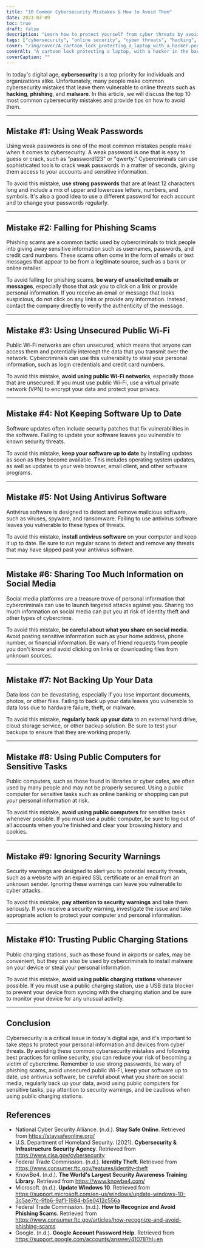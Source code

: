 ```yaml
---
title: "10 Common Cybersecurity Mistakes & How to Avoid Them"
date: 2023-03-09
toc: true
draft: false
description: "Learn how to protect yourself from cyber threats by avoiding these 10 common cybersecurity mistakes."
tags: ["cybersecurity", "online security", "cyber threats", "hacking", "phishing", "malware", "passwords", "public Wi-Fi", "antivirus", "social media", "data backup", "security warnings", "public charging stations", "computer security", "cybercrime prevention", "identity theft", "digital privacy", "network security", "software updates", "online safety"]
cover: "/img/cover/A_cartoon_lock_protecting_a_laptop_with_a_hacker.png"
coverAlt: "A cartoon lock protecting a laptop, with a hacker in the background."
coverCaption: ""
---
```



In today's digital age, **cybersecurity** is a top priority for individuals and organizations alike. Unfortunately, many people make common cybersecurity mistakes that leave them vulnerable to online threats such as **hacking**, **phishing**, and **malware**. In this article, we will discuss the top 10 most common cybersecurity mistakes and provide tips on how to avoid them.

____

## Mistake #1: Using Weak Passwords

Using weak passwords is one of the most common mistakes people make when it comes to cybersecurity. A weak password is one that is easy to guess or crack, such as "password123" or "qwerty." Cybercriminals can use sophisticated tools to crack weak passwords in a matter of seconds, giving them access to your accounts and sensitive information.

To avoid this mistake, **use strong passwords** that are at least 12 characters long and include a mix of upper and lowercase letters, numbers, and symbols. It's also a good idea to use a different password for each account and to change your passwords regularly.

____


## Mistake #2: Falling for Phishing Scams

Phishing scams are a common tactic used by cybercriminals to trick people into giving away sensitive information such as usernames, passwords, and credit card numbers. These scams often come in the form of emails or text messages that appear to be from a legitimate source, such as a bank or online retailer.

To avoid falling for phishing scams, **be wary of unsolicited emails or messages**, especially those that ask you to click on a link or provide personal information. If you receive an email or message that looks suspicious, do not click on any links or provide any information. Instead, contact the company directly to verify the authenticity of the message.

____


## Mistake #3: Using Unsecured Public Wi-Fi

Public Wi-Fi networks are often unsecured, which means that anyone can access them and potentially intercept the data that you transmit over the network. Cybercriminals can use this vulnerability to steal your personal information, such as login credentials and credit card numbers.

To avoid this mistake, **avoid using public Wi-Fi networks**, especially those that are unsecured. If you must use public Wi-Fi, use a virtual private network (VPN) to encrypt your data and protect your privacy.

____


## Mistake #4: Not Keeping Software Up to Date

Software updates often include security patches that fix vulnerabilities in the software. Failing to update your software leaves you vulnerable to known security threats.

To avoid this mistake, **keep your software up to date** by installing updates as soon as they become available. This includes operating system updates, as well as updates to your web browser, email client, and other software programs.

____


## Mistake #5: Not Using Antivirus Software

Antivirus software is designed to detect and remove malicious software, such as viruses, spyware, and ransomware. Failing to use antivirus software leaves you vulnerable to these types of threats.

To avoid this mistake, **install antivirus software** on your computer and keep it up to date. Be sure to run regular scans to detect and remove any threats that may have slipped past your antivirus software.

____


## Mistake #6: Sharing Too Much Information on Social Media

Social media platforms are a treasure trove of personal information that cybercriminals can use to launch targeted attacks against you. Sharing too much information on social media can put you at risk of identity theft and other types of cybercrime.

To avoid this mistake, **be careful about what you share on social media**. Avoid posting sensitive information such as your home address, phone number, or financial information. Be wary of friend requests from people you don't know and avoid clicking on links or downloading files from unknown sources.

____


## Mistake #7: Not Backing Up Your Data

Data loss can be devastating, especially if you lose important documents, photos, or other files. Failing to back up your data leaves you vulnerable to data loss due to hardware failure, theft, or malware.

To avoid this mistake, **regularly back up your data** to an external hard drive, cloud storage service, or other backup solution. Be sure to test your backups to ensure that they are working properly.

____


## Mistake #8: Using Public Computers for Sensitive Tasks

Public computers, such as those found in libraries or cyber cafes, are often used by many people and may not be properly secured. Using a public computer for sensitive tasks such as online banking or shopping can put your personal information at risk.

To avoid this mistake, **avoid using public computers** for sensitive tasks whenever possible. If you must use a public computer, be sure to log out of all accounts when you're finished and clear your browsing history and cookies.


____


## Mistake #9: Ignoring Security Warnings

Security warnings are designed to alert you to potential security threats, such as a website with an expired SSL certificate or an email from an unknown sender. Ignoring these warnings can leave you vulnerable to cyber attacks.

To avoid this mistake, **pay attention to security warnings** and take them seriously. If you receive a security warning, investigate the issue and take appropriate action to protect your computer and personal information.


____

## Mistake #10: Trusting Public Charging Stations

Public charging stations, such as those found in airports or cafes, may be convenient, but they can also be used by cybercriminals to install malware on your device or steal your personal information.

To avoid this mistake, **avoid using public charging stations** whenever possible. If you must use a public charging station, use a USB data blocker to prevent your device from syncing with the charging station and be sure to monitor your device for any unusual activity.

____


## Conclusion

Cybersecurity is a critical issue in today's digital age, and it's important to take steps to protect your personal information and devices from cyber threats. By avoiding these common cybersecurity mistakes and following best practices for online security, you can reduce your risk of becoming a victim of cybercrime. Remember to use strong passwords, be wary of phishing scams, avoid unsecured public Wi-Fi, keep your software up to date, use antivirus software, be careful about what you share on social media, regularly back up your data, avoid using public computers for sensitive tasks, pay attention to security warnings, and be cautious when using public charging stations.

## References

- National Cyber Security Alliance. (n.d.). **Stay Safe Online**. Retrieved from https://staysafeonline.org/
- U.S. Department of Homeland Security. (2021). **Cybersecurity & Infrastructure Security Agency**. Retrieved from https://www.cisa.gov/cybersecurity
- Federal Trade Commission. (n.d.). **Identity Theft**. Retrieved from https://www.consumer.ftc.gov/features/identity-theft
- KnowBe4. (n.d.). **The World's Largest Security Awareness Training Library**. Retrieved from https://www.knowbe4.com/
- Microsoft. (n.d.). **Update Windows 10**. Retrieved from https://support.microsoft.com/en-us/windows/update-windows-10-3c5ae7fc-9fb6-9af1-1984-b5e0412c556a
- Federal Trade Commission. (n.d.). **How to Recognize and Avoid Phishing Scams**. Retrieved from https://www.consumer.ftc.gov/articles/how-recognize-and-avoid-phishing-scams
- Google. (n.d.). **Google Account Password Help**. Retrieved from https://support.google.com/accounts/answer/41078?hl=en
